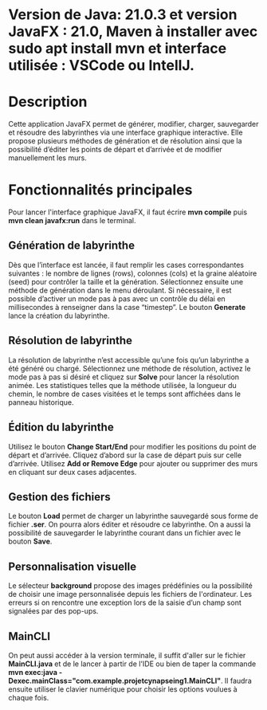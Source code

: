 # Version de Java: 21.0.3 et version JavaFX : 21.0, Maven à installer avec **sudo apt install mvn** et interface utilisée : VSCode ou IntellJ.

# Description
Cette application JavaFX permet de générer, modifier, charger, sauvegarder et résoudre des labyrinthes via une interface graphique interactive. Elle propose plusieurs méthodes de génération et de résolution ainsi que la possibilité d’éditer les points de départ et d’arrivée et de modifier manuellement les murs.

# Fonctionnalités principales

Pour lancer l'interface graphique JavaFX, il faut écrire **mvn compile** puis **mvn clean javafx:run** dans le terminal.

## Génération de labyrinthe
Dès que l’interface est lancée, il faut remplir les cases correspondantes suivantes : le nombre de lignes (rows), colonnes (cols) et la graine aléatoire (seed) pour contrôler la taille et la génération. Sélectionnez ensuite une méthode de génération dans le menu déroulant. Si nécessaire, il est possible d’activer un mode pas à pas avec un contrôle du délai en millisecondes à renseigner dans la case “timestep”. Le bouton **Generate** lance la création du labyrinthe.

## Résolution de labyrinthe
La résolution de labyrinthe n’est accessible qu’une fois qu’un labyrinthe a été généré ou chargé. Sélectionnez une méthode de résolution, activez le mode pas à pas si désiré et cliquez sur **Solve** pour lancer la résolution animée. Les statistiques telles que la méthode utilisée, la longueur du chemin, le nombre de cases visitées et le temps sont affichées dans le panneau historique.

## Édition du labyrinthe
Utilisez le bouton **Change Start/End** pour modifier les positions du point de départ et d’arrivée. Cliquez d’abord sur la case de départ puis sur celle d’arrivée. Utilisez **Add or Remove Edge** pour ajouter ou supprimer des murs en cliquant sur deux cases adjacentes.

## Gestion des fichiers
Le bouton **Load** permet de charger un labyrinthe sauvegardé sous forme de fichier **.ser**. On pourra alors éditer et résoudre ce labyrinthe. On a aussi la possibilité de sauvegarder le labyrinthe courant dans un fichier avec le bouton **Save**.

## Personnalisation visuelle
Le sélecteur **background** propose des images prédéfinies ou la possibilité de choisir une image personnalisée depuis les fichiers de l'ordinateur. Les erreurs si on rencontre une exception lors de la saisie d’un champ sont signalées par des pop-ups.

## MainCLI
On peut aussi accéder à la version terminale, il suffit d'aller sur le fichier **MainCLI.java** et de le lancer à partir de l'IDE ou bien de taper la commande **mvn exec:java -Dexec.mainClass="com.example.projetcynapseing1.MainCLI"**. Il faudra ensuite utiliser le clavier numérique pour choisir les options voulues à chaque fois.

